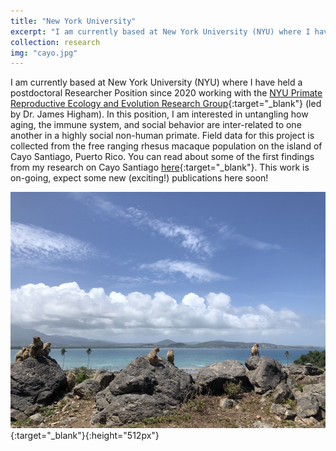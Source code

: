 ```yaml
---
title: "New York University"
excerpt: "I am currently based at New York University (NYU) where I have held a postdoctoral Researcher Position since 2020 working with the NYU Primate Reproductive Ecology and Evolution Research Group (led by Dr. James Higham)."
collection: research
img: "cayo.jpg"
---
```


I am currently based at New York University (NYU) where I have held a postdoctoral Researcher Position since 2020 working with the [NYU Primate Reproductive Ecology and Evolution Research Group](https://www.nyuprimatology.com/){:target="_blank"} (led by Dr. James Higham). In this position, I am interested in untangling how aging, the immune system, and social behavior are inter-related to one another in a highly social non-human primate. Field data for this project is collected from the free ranging rhesus macaque population on the island of Cayo Santiago, Puerto Rico. You can read about some of the first findings from my research on Cayo Santiago [here](https://www.frontiersin.org/articles/10.3389/fevo.2022.1007052/full){:target="_blank"}. This work is on-going, expect some new (exciting!) publications here soon!

![Monkey aging](/images/cayo.jpg){:target="_blank"}{:height="512px"}